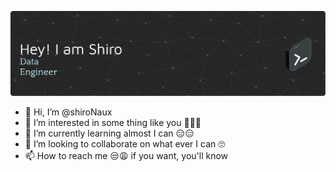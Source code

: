 ![Header](./header-banner.png)

- 👋 Hi, I’m @shiroNaux
- 👀 I’m interested in some thing like you 💖💖💖
- 🌱 I’m currently learning almost I can 😑😑
- 💞️ I’m looking to collaborate on what ever I can 🙄
- 📫 How to reach me 😒😩 if you want, you'll know

<!---
shiroNaux/shiroNaux is a ✨ special ✨ repository because its `README.md` (this file) appears on your GitHub profile.
You can click the Preview link to take a look at your changes.
--->
